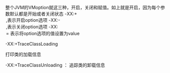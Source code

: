   整个JVM的VMoption就这三种，开启，关闭和赋值。如上就是开启，因为每个参数默认都是开始或者关闭状态
    -XX:+<option>   ,表示开启option选项
    -XX:-<option>   ,表示关闭option选项
    -XX:<option>=<value>   表示将option选项的值设置为value



-XX:+TraceClassLoading

打印类的加载信息



-XX:+TraceClassUnloading ： 追踪类的卸载信息
